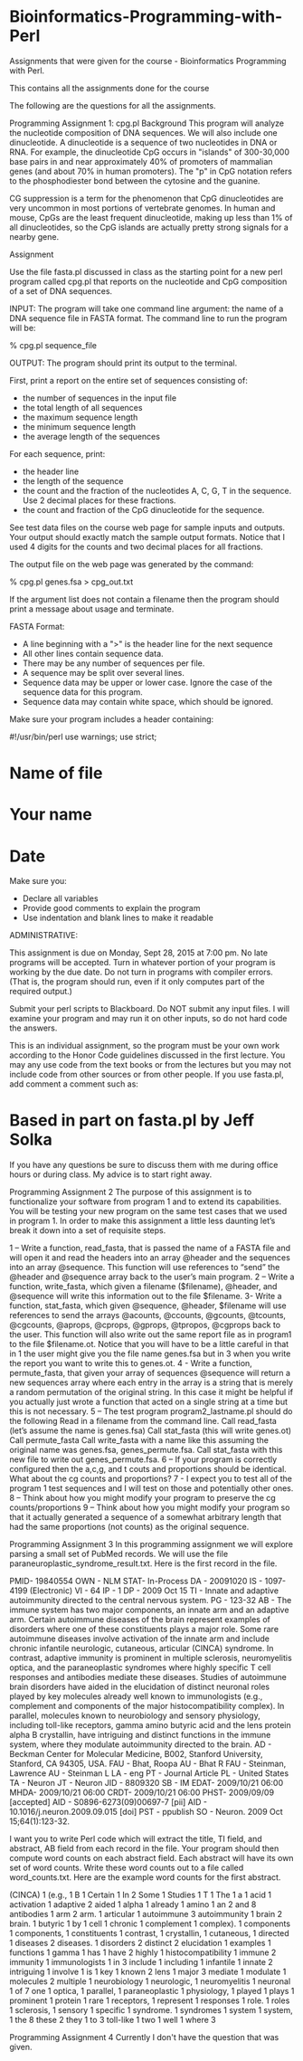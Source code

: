 # Bioinformatics-Programming-with-Perl
Assignments that were given for the course - Bioinformatics Programming with Perl.

This contains all the assignments done for the course

The following are the questions for all the assignments.

Programming Assignment 1: cpg.pl
Background
This program will analyze the nucleotide composition of DNA sequences.
We will also include one dinucleotide.  A dinucleotide is a sequence of
two nucleotides in DNA or RNA.  For example, the dinucleotide CpG occurs
in "islands" of 300-30,000 base pairs in and near approximately 40% of
promoters of mammalian genes (and about 70% in human promoters). The "p"
in CpG notation refers to the phosphodiester bond between the cytosine
and the guanine.

CG suppression is a term for the phenomenon that CpG dinucleotides are
very uncommon in most portions of vertebrate genomes. In human and
mouse, CpGs are the least frequent dinucleotide, making up less than 1%
of all dinucleotides, so the CpG islands are actually pretty strong
signals for a nearby gene.

Assignment

Use the file fasta.pl discussed in class as the starting point for a new
perl program called cpg.pl that reports on the nucleotide and CpG
composition of a set of DNA sequences.

INPUT: The program will take one command line argument: the name of a
DNA sequence file in FASTA format.  The command line to run the program
will be:

% cpg.pl sequence_file

OUTPUT: The program should print its output to the terminal.

First, print a report on the entire set of sequences consisting of:
- the number of sequences in the input file
- the total length of all sequences
- the maximum sequence length
- the minimum sequence length
- the average length of the sequences

For each sequence, print:
- the header line
- the length of the sequence
- the count and the fraction of the nucleotides A, C, G, T in the
sequence. Use 2 decimal places for these fractions.
- the count and fraction of the CpG dinucleotide for the sequence.

See test data files on the course web page for sample inputs and
outputs.  Your output should exactly match the sample output formats.
Notice that I used 4 digits for the counts and two decimal places for
all fractions.

The output file on the web page was generated by the command:

% cpg.pl genes.fsa > cpg_out.txt


If the argument list does not contain a filename then the program should
print a message about usage and terminate.

FASTA Format:
- A line beginning with a ">" is the header line for the next sequence
- All other lines contain sequence data.
- There may be any number of sequences per file.
- A sequence may be split over several lines.
- Sequence data may be upper or lower case.  Ignore the case of the
sequence data for this program.
- Sequence data may contain white space, which should be ignored.

Make sure your program includes a header containing:

#!/usr/bin/perl
use warnings;
use strict;
# Name of file
# Your name
# Date

Make sure you:
- Declare all variables
- Provide good comments to explain the program
- Use indentation and blank lines to make it readable

ADMINISTRATIVE:

This assignment is due on Monday, Sept 28, 2015 at 7:00 pm.  No late
programs will be accepted.  Turn in whatever portion of your program is
working by the due date.  Do not turn in programs with compiler errors.
(That is, the program should run, even if it only computes part of the
required output.) 

Submit your perl scripts to Blackboard.
Do NOT submit any input files.  I will examine your program
and may run it on other inputs, so do not hard code the answers.

This is an individual assignment, so the program must be your own work
according to the Honor Code guidelines discussed in the first lecture.
You may any use code from the text books or from the lectures but you
may not include code from other sources or from other people.  If you
use fasta.pl, add comment a comment such as:

# Based in part on fasta.pl by Jeff Solka

If you have any questions be sure to discuss them with me during office
hours or during class.  My advice is to start right away.

Programming Assignment 2
The purpose of this assignment is to functionalize your software from program 1 and to extend its capabilities. You will be testing your new program on the same test cases that we used in program 1. In order to make this assignment a little less daunting let’s break it down into a set of requisite steps.

1 – Write a function, read_fasta, that is passed the name of a FASTA file and will open it and read the headers into an array @header and the sequences into an array @sequence. This function will use references to “send” the @header and @sequence array back to the user’s main program.
2 – Write a function, write_fasta, which given a filename ($filename), @header, and @sequence will write this information out to the file $filename.
3- Write a function, stat_fasta, which given @sequence, @header, $filename will use references to send the arrays @acounts, @ccounts, @gcounts, @tcounts, @cgcounts, @aprops, @cprops, @gprops, @tpropos, @cgprops back to the user. This function will also write out the same report file as in program1 to the file $filename.ot. Notice that you will have to be a little careful in that in 1 the user might give you the file name genes.fsa but in 3 when you write the report you want to write this to genes.ot.
4 -  Write a function, permute_fasta, that given your array of sequences @sequence will return a new sequences array where each entry in the array is a string that is merely a random permutation of the original string. In this case it might be helpful if you actually just wrote a function that acted on a single string at a time but this is not necessary.
5 – The test program program2_lastname.pl should do the following
Read in a filename from the command line.
Call read_fasta (let’s assume the  name is genes.fsa)
Call stat_fasta (this will write genes.ot)
Call permute_fasta
Call write_fasta with a name like this assuming the original name was genes.fsa, genes_permute.fsa.
Call stat_fasta with this new file to write out genes_permute.fsa.
6 – If your program is correctly configured then the a,c,g, and t couts and proportions should be identical. What about the cg counts and proportions?
7 - I expect you to test all of the program 1 test sequences and I will test on those and potentially other ones. 
8 – Think about how you might modify your program to preserve the cg counts/proportions
9 – Think about how you might modify your program so that it actually generated a sequence of a somewhat arbitrary length that had the same proportions (not counts) as the original sequence.

Programming Assignment 3
In this programming assignment we will explore parsing a small set of PubMed records. We will use the file paraneuroplastic_syndrome_result.txt. Here is the first record in the file.


PMID- 19840554
OWN - NLM
STAT- In-Process
DA  - 20091020
IS  - 1097-4199 (Electronic)
VI  - 64
IP  - 1
DP  - 2009 Oct 15
TI  - Innate and adaptive autoimmunity directed to the central nervous system.
PG  - 123-32
AB  - The immune system has two major components, an innate arm and an adaptive arm.
      Certain autoimmune diseases of the brain represent examples of disorders where
      one of these constituents plays a major role. Some rare autoimmune diseases
      involve activation of the innate arm and include chronic infantile neurologic,
      cutaneous, articular (CINCA) syndrome. In contrast, adaptive immunity is
      prominent in multiple sclerosis, neuromyelitis optica, and the paraneoplastic
      syndromes where highly specific T cell responses and antibodies mediate these
      diseases. Studies of autoimmune brain disorders have aided in the elucidation of 
      distinct neuronal roles played by key molecules already well known to
      immunologists (e.g., complement and components of the major histocompatibility
      complex). In parallel, molecules known to neurobiology and sensory physiology,
      including toll-like receptors, gamma amino butyric acid and the lens protein
      alpha B crystallin, have intriguing and distinct functions in the immune system, 
      where they modulate autoimmunity directed to the brain.
AD  - Beckman Center for Molecular Medicine, B002, Stanford University, Stanford, CA
      94305, USA.
FAU - Bhat, Roopa
AU  - Bhat R
FAU - Steinman, Lawrence
AU  - Steinman L
LA  - eng
PT  - Journal Article
PL  - United States
TA  - Neuron
JT  - Neuron
JID - 8809320
SB  - IM
EDAT- 2009/10/21 06:00
MHDA- 2009/10/21 06:00
CRDT- 2009/10/21 06:00
PHST- 2009/09/09 [accepted]
AID - S0896-6273(09)00697-7 [pii]
AID - 10.1016/j.neuron.2009.09.015 [doi]
PST - ppublish
SO  - Neuron. 2009 Oct 15;64(1):123-32.

I want you to write Perl code which will extract the title, TI field, and abstract, AB field from each record in the file. Your program should then compute word counts on each abstract field. Each abstract will have its own set of word counts. Write these word counts out to a file called word_counts.txt. Here are the example word counts for the first abstract.

(CINCA) 1
(e.g., 1
B 1
Certain 1
In 2
Some 1
Studies 1
T 1
The 1
a 1
acid 1
activation 1
adaptive 2
aided 1
alpha 1
already 1
amino 1
an 2
and 8
antibodies 1
arm 2
arm. 1
articular 1
autoimmune 3
autoimmunity 1
brain 2
brain. 1
butyric 1
by 1
cell 1
chronic 1
complement 1
complex). 1
components 1
components, 1
constituents 1
contrast, 1
crystallin, 1
cutaneous, 1
directed 1
diseases 2
diseases. 1
disorders 2
distinct 2
elucidation 1
examples 1
functions 1
gamma 1
has 1
have 2
highly 1
histocompatibility 1
immune 2
immunity 1
immunologists 1
in 3
include 1
including 1
infantile 1
innate 2
intriguing 1
involve 1
is 1
key 1
known 2
lens 1
major 3
mediate 1
modulate 1
molecules 2
multiple 1
neurobiology 1
neurologic, 1
neuromyelitis 1
neuronal 1
of 7
one 1
optica, 1
parallel, 1
paraneoplastic 1
physiology, 1
played 1
plays 1
prominent 1
protein 1
rare 1
receptors, 1
represent 1
responses 1
role. 1
roles 1
sclerosis, 1
sensory 1
specific 1
syndrome. 1
syndromes 1
system 1
system, 1
the 8
these 2
they 1
to 3
toll-like 1
two 1
well 1
where 3

Programming Assignment 4
Currently I don't have the question that was given. 


